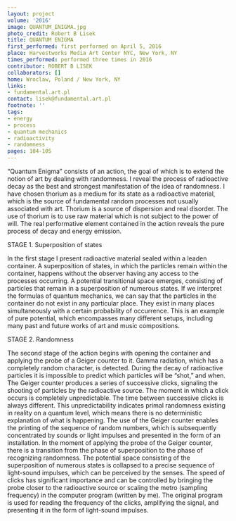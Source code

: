 ```yaml
---
layout: project
volume: '2016'
image: QUANTUM_ENIGMA.jpg
photo_credit: Robert B Lisek
title: QUANTUM ENIGMA
first_performed: first performed on April 5, 2016
place: Harvestworks Media Art Center NYC, New York, NY
times_performed: performed three times in 2016
contributor: ROBERT B LISEK
collaborators: []
home: Wroclaw, Poland / New York, NY
links:
- fundamental.art.pl
contact: lisek@fundamental.art.pl
footnote: ''
tags:
- energy
- process
- quantum mechanics
- radioactivity
- randomness
pages: 104-105
---
```


“Quantum Enigma” consists of an action, the goal of which is to extend the notion of art by dealing with randomness. I reveal the process of radioactive decay as the best and strongest manifestation of the idea of randomness. I have chosen thorium as a medium for its state as a radioactive material, which is the source of fundamental random processes not usually associated with art. Thorium is a source of dispersion and real disorder. The use of thorium is to use raw material which is not subject to the power of will. The real performative element contained in the action reveals the pure process of decay and energy emission.

STAGE 1. Superposition of states

In the first stage I present radioactive material sealed within a leaden container. A superposition of states, in which the particles remain within the container, happens without the observer having any access to the processes occurring. A potential transitional space emerges, consisting of particles that remain in a superposition of numerous states. If we interpret the formulas of quantum mechanics, we can say that the particles in the container do not exist in any particular place. They exist in many places simultaneously with a certain probability of occurrence. This is an example of pure potential, which encompasses many different setups, including many past and future works of art and music compositions.

STAGE 2. Randomness

The second stage of the action begins with opening the container and applying the probe of a Geiger counter to it. Gamma radiation, which has a completely random character, is detected. During the decay of radioactive particles it is impossible to predict which particles will be “shot,” and when. The Geiger counter produces a series of successive clicks, signaling the shooting of particles by the radioactive source. The moment in which a click occurs is completely unpredictable. The time between successive clicks is always different. This unpredictability indicates primal randomness existing in reality on a quantum level, which means there is no deterministic explanation of what is happening. The use of the Geiger counter enables the printing of the sequence of random numbers, which is subsequently concentrated by sounds or light impulses and presented in the form of an installation. In the moment of applying the probe of the Geiger counter, there is a transition from the phase of superposition to the phase of recognizing randomness. The potential space consisting of the superposition of numerous states is collapsed to a precise sequence of light-sound impulses, which can be perceived by the senses. The speed of clicks has significant importance and can be controlled by bringing the probe closer to the radioactive source or scaling the metro (sampling frequency) in the computer program (written by me). The original program is used for reading the frequency of the clicks, amplifying the signal, and presenting it in the form of light-sound impulses.
